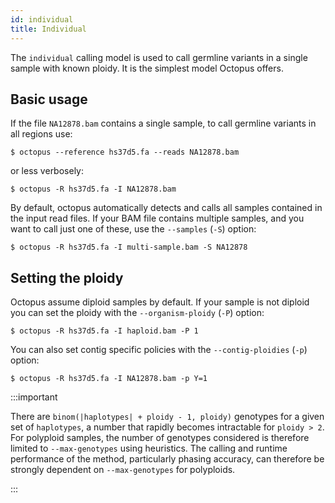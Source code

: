 ```yaml
---
id: individual
title: Individual
---
```


The `individual` calling model is used to call germline variants in a single sample with known ploidy. It is the simplest model Octopus offers.

## Basic usage

If the file `NA12878.bam` contains a single sample, to call germline variants in all regions use:

```shell
$ octopus --reference hs37d5.fa --reads NA12878.bam
```

or less verbosely:

```shell
$ octopus -R hs37d5.fa -I NA12878.bam
```

By default, octopus automatically detects and calls all samples contained in the input read files. If your BAM file contains multiple samples, and you want to call just one of these, use the `--samples` (`-S`) option:

```shell
$ octopus -R hs37d5.fa -I multi-sample.bam -S NA12878
```

## Setting the ploidy

Octopus assume diploid samples by default. If your sample is not diploid you can set the ploidy with the `--organism-ploidy` (`-P`) option:

```shell
$ octopus -R hs37d5.fa -I haploid.bam -P 1
```

You can also set contig specific policies with the `--contig-ploidies` (`-p`) option:

```shell
$ octopus -R hs37d5.fa -I NA12878.bam -p Y=1
```

:::important

There are `binom(|haplotypes| + ploidy - 1, ploidy)` genotypes for a given set of `haplotypes`, a number that rapidly becomes intractable for `ploidy > 2`. For polyploid samples, the number of genotypes considered is therefore limited to `--max-genotypes` using heuristics. The calling and runtime performance of the method, particularly phasing accuracy, can therefore be strongly dependent on `--max-genotypes` for polyploids.

:::